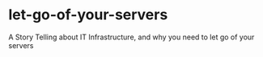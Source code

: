 # let-go-of-your-servers
A Story Telling about IT Infrastructure, and why you need to let go of your servers
